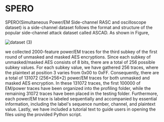 # SPERO
SPERO(Simultaneous Power/EM Side-channel RASC and oscilloscope dataset) is a side-channel dataset follows the format and structure of the popular side-channel attack dataset called ASCAD. As shown in Figure, 


![dataset (3)](https://github.com/YunkaiUF/SPERO/assets/126429160/5d8b6b96-b11d-4ad4-a195-d5ceea74d36e)


we collected 2000-feature power/EM traces for the third subkey of the first round of unmasked and masked AES encryptions. Since each subkey of unmasked/masked AES consists of 8 bits, there are a total of 256 possible subkey values. For each subkey value, we have gathered 256 traces, where the plaintext at position 3 varies from 0x00 to 0xFF. Consequently, there are a total of 131072 (256$\times$256$\times$2) power/EM traces for both unmasked and masked AES encryption. In these 131072 traces, the first 100000 of EM/power traces have been organized into the profiling folder, while the remaining 31072 traces have been placed in the testing folder. Furthermore, each power/EM trace is labeled sequentially and accompanied by essential information, including the label's sequence number, channel, and plaintext value. Lastly, we have included a tutorial text to guide users in opening the files using the provided Python script.
